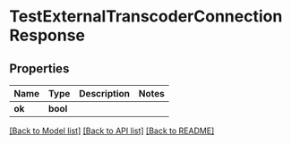 # TestExternalTranscoderConnectionResponse


## Properties

Name | Type | Description | Notes
------------ | ------------- | ------------- | -------------
**ok** | **bool** |  | 

[[Back to Model list]](../README.md#models) [[Back to API list]](../README.md#api-endpoints) [[Back to README]](../README.md)


